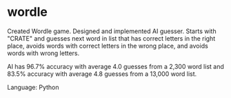 # wordle
Created Wordle game. Designed and implemented AI guesser. Starts with "CRATE" and guesses next word in list that has correct letters in the right place, avoids words with correct letters in the wrong place, and avoids words with wrong letters.

AI has 96.7% accuracy with average 4.0 guesses from a 2,300 word list and 83.5% accuracy with average 4.8 guesses from a 13,000 word list.

Language: Python

